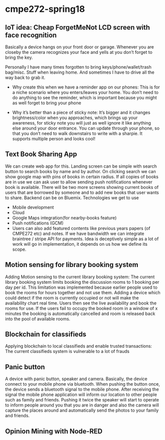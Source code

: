 # cmpe272-spring18


## IoT idea: Cheap ForgetMeNot LCD screen with face recognition

Basically a device hangs on your front door or garage. Whenever you are closeby the camera recognizes your face and yells at you don’t forget to bring the key.

Personally I have many times forgotten to bring keys/phone/wallet/trash bag/misc. Stuff when leaving home. And sometimes I have to drive all the way back to grab it.

* Why create this when we have a reminder app on our phones:
This is for a niche scenario where you enters/leaves your home.
You don’t need to do anything to see the reminder, which is important because you might as well forget to bring your phone

* Why it’s better than a piece of sticky note:
It’s bigger and it changes brightness/color when you approaches, which brings up your awareness, for sticky note you will just as well ignore it like anything else around your door entrance.
You can update through your phone, so that you don’t need to walk downstairs to write with a sharpie.
It supports multiple person and looks cool!


## Text Book Sharing App

We can create web app for this. Landing screen can be simple with search button to search books by name and by author.
On clicking search we can show google map with pins of books in certain radius. If all copies of books are in use we can ask user to allow sending push notifications whenever book is available. There will be two more screens showing current books of users that are borrowed by someone and to add new books that user wants to share. Backend can be on Bluemix. Technologies we get to use

* Mobile development
* Cloud 
* Google Maps integration(for nearby-books feature)
* Push notifications (GCM) 
* Users can also add featured contents like previous years papers (of CMPE272 etc) and notes. If we have bandwidth we can integrate braintree / stripe API for payments. Idea is deceptively simple as a lot of work will go in implementation, it depends on us how we define its scope.


## Motion sensing for library booking system

Adding Motion sensing to the current library booking system: The current library booking system limits booking the discussion rooms to 1 booking per day per id. This limitation was implemented because earlier people used to book the rooms for hours together and not use them. Adding a device which could detect if the room is currently occupied or not will make the availability chart real time. Users then see the live availability and book the rooms for use. If the users fail to occupy the booked room in a window of x minutes the booking is automatically cancelled and room is released back into the pool of available rooms.


## Blockchain for classifieds

Applying blockchain to local classifieds and enable trusted transactions: The current classifieds system is vulnerable to a lot of frauds 



## Panic button

A device with panic button, speaker and camera. Basically, the device connect to your mobile phone via bluetooth. When pushing the button once, the device sends a bluetooth signal to the mobile phone. After receiving the signal the mobile phone application will inform our location to other people such as family and friends. Pushing it twice the speaker will start to operate to inform people around you that you are in danger and also the camera will capture the places around and automatically send the photos to your family and friends.


## Opinion Mining with Node-RED
